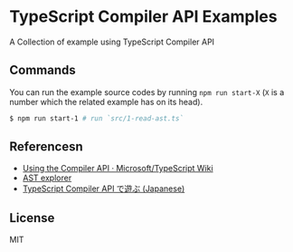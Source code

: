 # TypeScript Compiler API Examples

A Collection of example using TypeScript Compiler API

## Commands

You can run the example source codes by running `npm run start-X` (`X` is a number which the related example has on its head).

```sh
$ npm run start-1 # run `src/1-read-ast.ts`
```

## Referencesn

- [Using the Compiler API · Microsoft/TypeScript Wiki](https://github.com/Microsoft/TypeScript/wiki/Using-the-Compiler-API)
- [AST explorer](https://astexplorer.net/)
- [TypeScript Compiler API で遊ぶ (Japanese)](http://slides.com/ktsn/playing-with-typescript-compiler-api)

## License

MIT